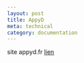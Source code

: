 ```yaml
---
layout: post
title: AppyD
meta: technical
category: documentation
---
```

site appyd.fr
[lien](traveller.md)